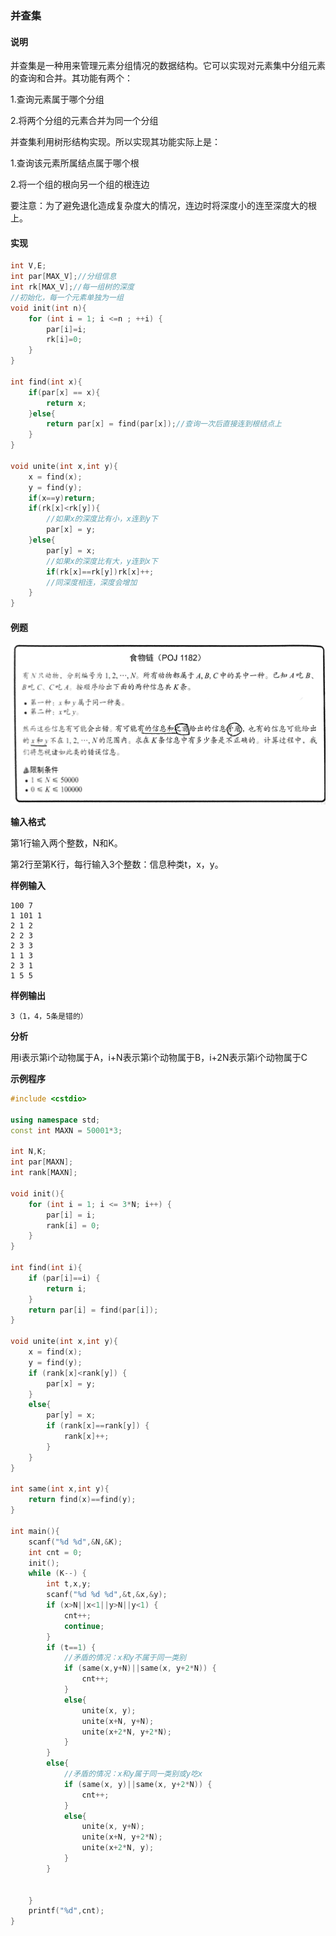 ### 并查集

#### 说明

并查集是一种用来管理元素分组情况的数据结构。它可以实现对元素集中分组元素的查询和合并。其功能有两个：

1.查询元素属于哪个分组

2.将两个分组的元素合并为同一个分组

并查集利用树形结构实现。所以实现其功能实际上是：

1.查询该元素所属结点属于哪个根

2.将一个组的根向另一个组的根连边

要注意：为了避免退化造成复杂度大的情况，连边时将深度小的连至深度大的根上。

#### 实现

```cpp
int V,E;
int par[MAX_V];//分组信息
int rk[MAX_V];//每一组树的深度
//初始化，每一个元素单独为一组
void init(int n){
    for (int i = 1; i <=n ; ++i) {
        par[i]=i;
        rk[i]=0;
    }
}

int find(int x){
    if(par[x] == x){
        return x;
    }else{
        return par[x] = find(par[x]);//查询一次后直接连到根结点上
    }
}

void unite(int x,int y){
    x = find(x);
    y = find(y);
    if(x==y)return;
    if(rk[x]<rk[y]){
        //如果x的深度比有小，x连到y下
        par[x] = y;
    }else{
        par[y] = x;
        //如果x的深度比有大，y连到x下
        if(rk[x]==rk[y])rk[x]++;
        //同深度相连，深度会增加
    }
}
```

#### 例题

![](/assets/1.png)

**输入格式**

第1行输入两个整数，N和K。

第2行至第K行，每行输入3个整数：信息种类t，x，y。

**样例输入**

```
100 7
1 101 1
2 1 2
2 2 3
2 3 3
1 1 3
2 3 1
1 5 5
```

**样例输出**

```
3（1，4，5条是错的）
```

**分析**

用i表示第i个动物属于A，i+N表示第i个动物属于B，i+2N表示第i个动物属于C

**示例程序**

```cpp
#include <cstdio>

using namespace std;
const int MAXN = 50001*3;

int N,K;
int par[MAXN];
int rank[MAXN];

void init(){
    for (int i = 1; i <= 3*N; i++) {
        par[i] = i;
        rank[i] = 0;
    }
}

int find(int i){
    if (par[i]==i) {
        return i;
    }
    return par[i] = find(par[i]);
}

void unite(int x,int y){
    x = find(x);
    y = find(y);
    if (rank[x]<rank[y]) {
        par[x] = y;
    }
    else{
        par[y] = x;
        if (rank[x]==rank[y]) {
            rank[x]++;
        }
    }
}

int same(int x,int y){
    return find(x)==find(y);
}

int main(){
    scanf("%d %d",&N,&K);
    int cnt = 0;
    init();
    while (K--) {
        int t,x,y;
        scanf("%d %d %d",&t,&x,&y);
        if (x>N||x<1||y>N||y<1) {
            cnt++;
            continue;
        }
        if (t==1) {
            //矛盾的情况：x和y不属于同一类别
            if (same(x,y+N)||same(x, y+2*N)) {
                cnt++;
            }
            else{
                unite(x, y);
                unite(x+N, y+N);
                unite(x+2*N, y+2*N);
            }
        }
        else{
            //矛盾的情况：x和y属于同一类别或y吃x
            if (same(x, y)||same(x, y+2*N)) {
                cnt++;
            }
            else{
                unite(x, y+N);
                unite(x+N, y+2*N);
                unite(x+2*N, y);
            }
        }
        
        
    }
    printf("%d",cnt);
}


```



























